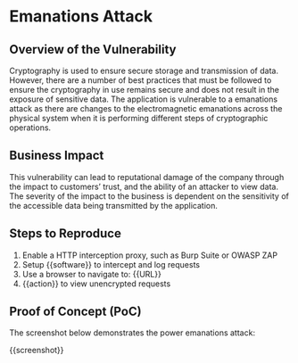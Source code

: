 # Emanations Attack

## Overview of the Vulnerability

Cryptography is used to ensure secure storage and transmission of data. However, there are a number of best practices that must be followed to ensure the cryptography in use remains secure and does not result in the exposure of sensitive data. The application is vulnerable to a emanations attack as there are changes to the electromagnetic emanations across the physical system when it is performing different steps of cryptographic operations.

## Business Impact

This vulnerability can lead to reputational damage of the company through the impact to customers’ trust, and the ability of an attacker to view data. The severity of the impact to the business is dependent on the sensitivity of the accessible data being transmitted by the application.

## Steps to Reproduce

1. Enable a HTTP interception proxy, such as Burp Suite or OWASP ZAP
1. Setup {{software}} to intercept and log requests
1. Use a browser to navigate to: {{URL}}
1. {{action}} to view unencrypted requests

## Proof of Concept (PoC)

The screenshot below demonstrates the power emanations attack:

{{screenshot}}
